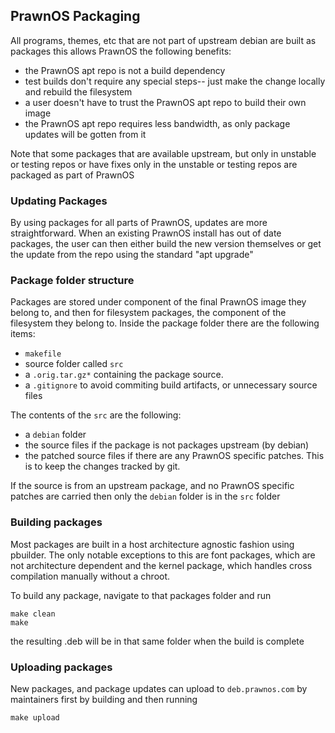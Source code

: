 ## PrawnOS Packaging

All programs, themes, etc that are not part of upstream debian are built as packages
this allows PrawnOS the following benefits:
- the PrawnOS apt repo is not a build dependency
- test builds don't require any special steps-- just make the change locally and rebuild the filesystem
- a user doesn't have to trust the PrawnOS apt repo to build their own image
- the PrawnOS apt repo requires less bandwidth, as only package updates will be gotten from it

Note that some packages that are available upstream, but only in unstable or testing repos or have
fixes only in the unstable or testing repos are packaged as part of PrawnOS

### Updating Packages
By using packages for all parts of PrawnOS, updates are more straightforward. 
When an existing PrawnOS install has out of date packages, the user can then either
build the new version themselves or get the update from the repo using the standard "apt upgrade"

### Package folder structure
Packages are stored under component of the final PrawnOS image they belong to, and then for filesystem packages, the component of the filesystem they belong to. 
Inside the package folder there are the following items:
- `makefile`
- source folder called `src`
- a `.orig.tar.gz*` containing the package source.
- a `.gitignore` to avoid commiting build artifacts, or unnecessary source files

The contents of the `src` are the following:
- a `debian` folder
- the source files if the package is not packages upstream (by debian)
- the patched source files if there are any PrawnOS specific patches. This is to keep the changes tracked by git. 

If the source is from an upstream package, and no PrawnOS specific patches are carried then only the `debian` folder is in the `src` folder

### Building packages
Most packages are built in a host architecture agnostic fashion using pbuilder.
The only notable exceptions to this are font packages, which are not architecture dependent and
the kernel package, which handles cross compilation manually without a chroot. 

To build any package, navigate to that packages folder and run
```
make clean
make
```
the resulting .deb will be in that same folder when the build is complete

### Uploading packages
New packages, and package updates can upload to `deb.prawnos.com` by maintainers
first by building and then running
```
make upload
```
